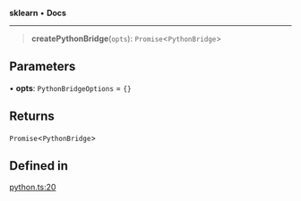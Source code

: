 **sklearn** • **Docs**

***

> **createPythonBridge**(`opts`): `Promise`\<`PythonBridge`\>

## Parameters

• **opts**: `PythonBridgeOptions` = `{}`

## Returns

`Promise`\<`PythonBridge`\>

## Defined in

[python.ts:20](https://github.com/transitive-bullshit/scikit-learn-ts/blob/0c1bb72d9c175bd83cea17bef83f84e3230eb739/packages/sklearn/src/python.ts#L20)
